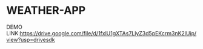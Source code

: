 # WEATHER-APP
DEMO LINK:https://drive.google.com/file/d/1fxlU1gXTAs7LlyZ3d5pEKcrm3nK2lUip/view?usp=drivesdk

